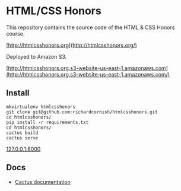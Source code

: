 # HTML/CSS Honors

This repository contains the source code of the HTML & CSS Honors course.

[http://htmlcsshonors.org](http://htmlcsshonors.org/)

Deployed to Amazon S3.

[http://htmlcsshonors.org.s3-website-us-east-1.amazonaws.com](http://htmlcsshonors.org.s3-website-us-east-1.amazonaws.com/)

## Install

```
mkvirtualenv htmlcsshonors
git clone git@github.com:richardcornish/htmlcsshonors.git
cd htmlcsshonors/
pip install -r requirements.txt
cd htmlcsshonors/
cactus build
cactus serve
```

[127.0.0.1:8000](http://127.0.0.1:8000/)

## Docs

- [Cactus documentation](https://github.com/koenbok/cactus)